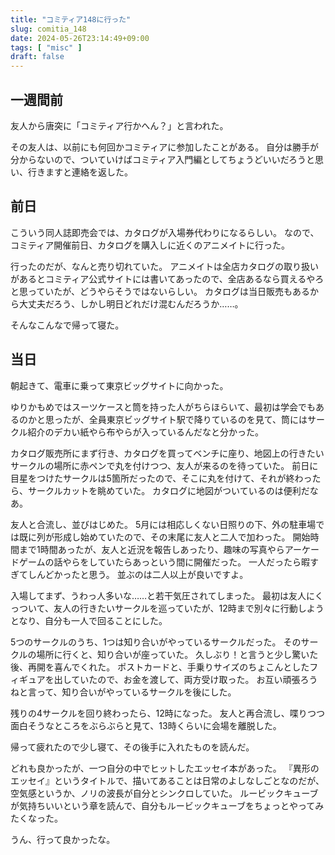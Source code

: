```yaml
---
title: "コミティア148に行った"
slug: comitia_148
date: 2024-05-26T23:14:49+09:00
tags: [ "misc" ]
draft: false
---
```


## 一週間前

友人から唐突に「コミティア行かへん？」と言われた。

その友人は、以前にも何回かコミティアに参加したことがある。
自分は勝手が分からないので、ついていけばコミティア入門編としてちょうどいいだろうと思い、行きますと連絡を返した。

## 前日

こういう同人誌即売会では、カタログが入場券代わりになるらしい。
なので、コミティア開催前日、カタログを購入しに近くのアニメイトに行った。

行ったのだが、なんと売り切れていた。
アニメイトは全店カタログの取り扱いがあるとコミティア公式サイトには書いてあったので、全店あるなら買えるやろと思っていたが、どうやらそうではないらしい。
カタログは当日販売もあるから大丈夫だろう、しかし明日どれだけ混むんだろうか……。

そんなこんなで帰って寝た。

## 当日

朝起きて、電車に乗って東京ビッグサイトに向かった。

ゆりかもめではスーツケースと筒を持った人がちらほらいて、最初は学会でもあるのかと思ったが、全員東京ビッグサイト駅で降りているのを見て、筒にはサークル紹介のデカい紙やら布やらが入っているんだなと分かった。

カタログ販売所にまず行き、カタログを買ってベンチに座り、地図上の行きたいサークルの場所に赤ペンで丸を付けつつ、友人が来るのを待っていた。
前日に目星をつけたサークルは5箇所だったので、そこに丸を付けて、それが終わったら、サークルカットを眺めていた。
カタログに地図がついているのは便利だなあ。

友人と合流し、並びはじめた。
5月には相応しくない日照りの下、外の駐車場では既に列が形成し始めていたので、その末尾に友人と二人で加わった。
開始時間まで1時間あったが、友人と近況を報告しあったり、趣味の写真やらアーケードゲームの話やらをしていたらあっという間に開催だった。
一人だったら暇すぎてしんどかったと思う。
並ぶのは二人以上が良いですよ。

入場してまず、うわっ人多いな……と若干気圧されてしまった。
最初は友人にくっついて、友人の行きたいサークルを巡っていたが、12時まで別々に行動しようとなり、自分も一人で回ることにした。

5つのサークルのうち、1つは知り合いがやっているサークルだった。
そのサークルの場所に行くと、知り合いが座っていた。
久しぶり！と言うと少し驚いた後、再開を喜んでくれた。
ポストカードと、手乗りサイズのちょこんとしたフィギュアを出していたので、お金を渡して、両方受け取った。
お互い頑張ろうねと言って、知り合いがやっているサークルを後にした。

残りの4サークルを回り終わったら、12時になった。
友人と再合流し、喋りつつ面白そうなところをぶらぶらと見て、13時くらいに会場を離脱した。

帰って疲れたので少し寝て、その後手に入れたものを読んだ。

どれも良かったが、一つ自分の中でヒットしたエッセイ本があった。
『異形のエッセイ』というタイトルで、描いてあることは日常のよしなしごとなのだが、空気感というか、ノリの波長が自分とシンクロしていた。
ルービックキューブが気持ちいいという章を読んで、自分もルービックキューブをちょっとやってみたくなった。

うん、行って良かったな。
